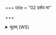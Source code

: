 +++
title = "02 दर्शय मा"

+++
<details><summary>मूलम् (WS)</summary>

दर्शय मा यातुधानान् दर्शय यातुधान्यः ।  
अघायून् सर्वान्दर्शयेत्योषध आरभे ॥ २ ॥
</details>